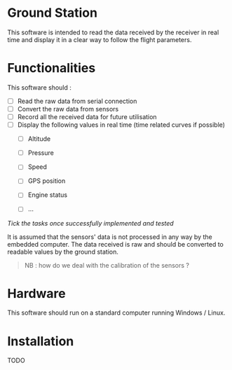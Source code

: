 # Ground Station

This software is intended to read the data received by the receiver in real time and display it in a clear way to follow the flight parameters.

# Functionalities

This software should :

* [ ] Read the raw data from serial connection
* [ ] Convert the raw data from sensors
* [ ] Record all the received data for future utilisation
* [ ] Display the following values in real time (time related curves if possible)
  * [ ] Altitude
  * [ ] Pressure
  * [ ] Speed
  * [ ] GPS position
  * [ ] Engine status
  * [ ] ...


*Tick the tasks once successfully implemented and tested*

It is assumed that the sensors' data is not processed in any way by the embedded computer. The data received is raw and should be converted to readable values by the ground station.

>NB : how do we deal with the calibration of the sensors ?

# Hardware

This software should run on a standard computer running Windows / Linux.

# Installation

TODO